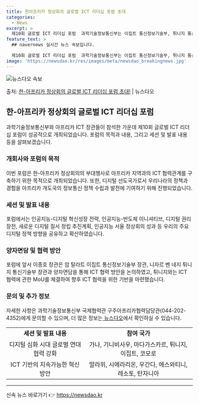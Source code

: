 ```yaml
---
title: 한아프리카 정상회의 글로벌 ICT 리더십 포럼 초대
categories:
  - News
excerpt: >
  제10회 글로벌 ICT 리더십 포럼  과학기술정보통신부는 이집트 통신정보기술부, 튀니지 통신기술부, 마다가스…
feature_text: >
  ## navernews 실시간 뉴스 속보입니다.

  제10회 글로벌 ICT 리더십 포럼  과학기술정보통신부는 이집트 통신정보기술부, 튀니지 통신기술부, 마다가스…
image: 'https://newsdao.kr/res/images/meta/newsdao_breakingnews.jpg'
---
```


![뉴스다오 속보](https://newsdao.kr/res/images/meta/newsdao_breakingnews.jpg)

<p>출처: <a href="https://newsdao.kr/4103" rel="dofollow">한-아프리카 정상회의 글로벌 ICT 리더십 포럼 초대!</a> | 뉴스다오</p>

<h2 data-ke-size="size26">한-아프리카 정상회의 글로벌 ICT 리더십 포럼</h2>
<p data-ke-size="size16">과학기술정보통신부와 아프리카 ICT 장관들이 참석한 가운데 제10회 글로벌 ICT 리더십 포럼이 성공적으로 개최되었습니다. 포럼의 목적과 내용, 그리고 세션 및 발표 내용 등을 살펴보겠습니다.</p>

<h3>개회사와 포럼의 목적</h3>
<p data-ke-size="size16">이번 포럼은 한-아프리카 정상회의의 부대행사로 아프리카 지역과의 ICT 협력관계를 구축하기 위한 목적으로 개최되었습니다. 또한, 디지털 선도국가로서 우리나라의 정책과 경험을 아프리카 개도국의 정보통신 정책 수립과 발전에 기여하기 위해 진행되었습니다.</p>

<h3>세션 및 발표 내용</h3>
<p data-ke-size="size16">포럼에서는 인공지능-디지털 혁신성장 전략, 인공지능-반도체 이니셔티브, 디지털 권리장전, 새로운 디지털 질서 정립 추진계획, 인공지능 서울 정상회의 성과 등 우리의 주요 디지털 정책 방향을 공유하고 확산하였습니다.</p>

<h3>양자면담 및 협력 방안</h3>
<p data-ke-size="size16">포럼에 앞서 이종호 장관은 암 탈라트 이집트 통신정보기술부 장관, 니자르 벤 네지 튀니지 통신기술부 장관과 양자면담을 통해 ICT 협력 방안을 논의하였고, 튀니지와는 ICT 협력에 관한 MoU를 체결하여 향후 ICT 협력을 위한 기반을 마련했습니다.</p>

<h3>문의 및 추가 정보</h3>
<p data-ke-size="size16">자세한 사항은 과학기술정보통신부 국제협력관 구주아프리카협력담당관(044-202-4352)에게 문의할 수 있으며, 더 많은 정보는<a href="https://newsdao.kr/4103"> 뉴스다오</a>에서 확인하실 수 있습니다.</p>

<table>
	<tbody>
		<tr>
			<td style="text-align: center; height: 17px;"><b>세션 및 발표 내용</b></td>
			<td style="text-align: center; height: 17px;"><b>참여 국가</b></td>
		</tr>
		<tr>
			<td style="text-align: center; height: 17px;">디지털 심화 시대 글로벌 연대 협력 강화</td>
			<td style="text-align: center; height: 17px;">가나, 기니비사우, 마다가스카르, 튀니지, 이집트, 코모로</td>
		</tr>
		<tr>
			<td style="text-align: center; height: 17px;">ICT 기반의 지속가능한 혁신 방안</td>
			<td style="text-align: center; height: 17px;">말라위, 시에라리온, 우간다, 에스와티니, 레소토, 탄자니아</td>
		</tr>
	</tbody>
</table>
<hr> 

신속 뉴스 바로가기 👉 <a href="https://newsdao.kr" rel="dofollow">https://newsdao.kr</a>



